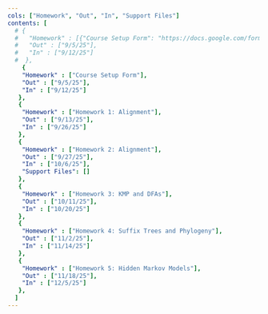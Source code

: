 ```yaml
---
cols: ["Homework", "Out", "In", "Support Files"]
contents: [
  # {
  #   "Homework" : [{"Course Setup Form": "https://docs.google.com/forms/d/e/1FAIpQLSfc2zgSWRQuGHoB1KkNLuLgVSAcCFr4vej97KqOEI8VwoNccQ/viewform?usp=sf_link"}],
  #   "Out" : ["9/5/25"],
  #   "In" : ["9/12/25"]
  #  },
    {
    "Homework" : ["Course Setup Form"],
    "Out" : ["9/5/25"],
    "In" : ["9/12/25"]
   },
   {
    "Homework" : ["Homework 1: Alignment"],
    "Out" : ["9/13/25"],
    "In" : ["9/26/25"]
   },
   {
    "Homework" : ["Homework 2: Alignment"],
    "Out" : ["9/27/25"],
    "In" : ["10/6/25"],
    "Support Files": []
   },
   {
    "Homework" : ["Homework 3: KMP and DFAs"],
    "Out" : ["10/11/25"],
    "In" : ["10/20/25"]
   },
   {
    "Homework" : ["Homework 4: Suffix Trees and Phylogeny"],
    "Out" : ["11/2/25"],
    "In" : ["11/14/25"]
   },
   {
    "Homework" : ["Homework 5: Hidden Markov Models"],
    "Out" : ["11/18/25"],
    "In" : ["12/5/25"]
   },
  ]
---
```

<!-- link format (include braces) {"Homework 1: Alignment": "https://google.com"} -->
